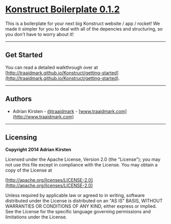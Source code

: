 [Konstruct Boilerplate 0.1.2](http://traaidmark.github.io/Konstruct/)
=============

This is a boilerplate for your next big Konstruct website / app / rocket! We made it simpler for you to deal with all of the depencies and structuring, so you don't have to worry about it!

<hr />

## Get Started

You can read a detailed walkthrough over at [http://traaidmark.github.io/Konstruct/getting-started](http://traaidmark.github.io/Konstruct/getting-started).

<hr />

## Authors

* Adrian Kirsten - [@traaidmark](https://twitter.com/traaidmark) - [www.traaidmark.com](http://www.traaidmark.com)

<hr />

## Licensing

**Copyright 2014 Adrian Kirsten**

Licensed under the Apache License, Version 2.0 (the "License"); you may not use this file except in compliance with the License. You may obtain a copy of the License at

[http://apache.org/licenses/LICENSE-2.0](http://apache.org/licenses/LICENSE-2.0)

Unless required by applicable law or agreed to in writing, software distributed under the License is distributed on an "AS IS" BASIS, WITHOUT WARRANTIES OR CONDITIONS OF ANY KIND, either express or implied. See the License for the specific language governing permissions and limitations under the License.

